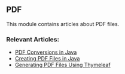 ## PDF

This module contains articles about PDF files.

### Relevant Articles:
- [PDF Conversions in Java](https://www.baeldung.com/pdf-conversions-java)
- [Creating PDF Files in Java](https://www.baeldung.com/java-pdf-creation)
- [Generating PDF Files Using Thymeleaf](https://www.baeldung.com/thymeleaf-generate-pdf)
